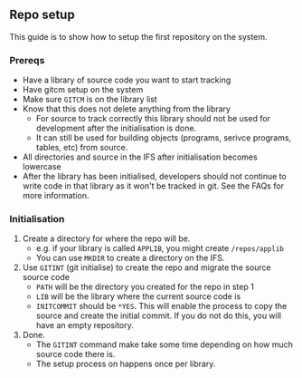 ## Repo setup

This guide is to show how to setup the first repository on the system.

### Prereqs

* Have a library of source code you want to start tracking
* Have gitcm setup on the system
* Make sure `GITCM` is on the library list
* Know that this does not delete anything from the library
    * For source to track correctly this library should not be used for development after the initialisation is done.
    * It can still be used for building objects (programs, serivce programs, tables, etc) from source.
* All directories and source in the IFS after initialisation becomes lowercase
* After the library has been initialised, developers should not continue to write code in that library as it won't be tracked in git. See the FAQs for more information.

### Initialisation

1. Create a directory for where the repo will be.
    * e.g. if your library is called `APPLIB`, you might create `/repos/applib`
    * You can use `MKDIR` to create a directory on the IFS.
2. Use `GITINT` (git initialise) to create the repo and migrate the source source code
    * `PATH` will be the directory you created for the repo in step 1
    * `LIB` will be the library where the current source code is
    * `INITCOMMIT` should be `*YES`. This will enable the process to copy the source and create the initial commit. If you do not do this, you will have an empty repository.
3. Done.
    * The `GITINT` command make take some time depending on how much source code there is.
    * The setup process on happens once per library.